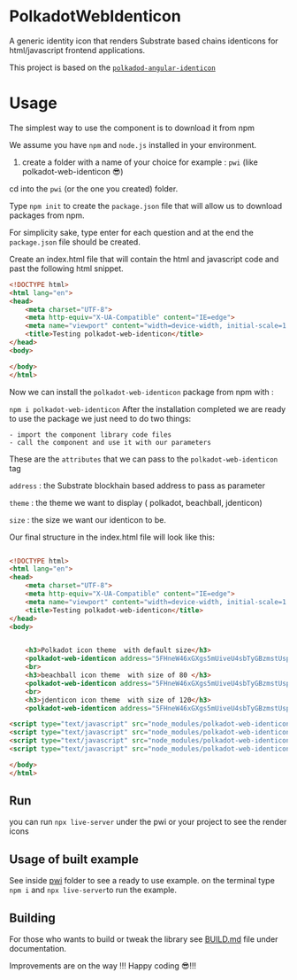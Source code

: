 # PolkadotWebIdenticon

A generic identity icon that renders Substrate based chains identicons for  html/javascript frontend applications.

This project is based on the [`polkadod-angular-identicon`](https://github.com/RidOne-technologies/polkadot-angular-identicon)

# Usage

The simplest way to use the component is to download it from npm

We assume you have `npm` and `node.js` installed in your environment.

1) create a folder with a name of your choice for example :
`pwi` (like polkadot-web-identicon 😎)

cd into the `pwi` (or the one you created) folder.

Type `npm init` to create the `package.json` file that will allow us to download packages from npm.

For simplicity sake, type enter for each question and at the end the `package.json` file should be created.

Create an index.html file that will contain the html and javascript code and past the following html snippet.

```html
<!DOCTYPE html>
<html lang="en">
<head>
    <meta charset="UTF-8">
    <meta http-equiv="X-UA-Compatible" content="IE=edge">
    <meta name="viewport" content="width=device-width, initial-scale=1.0">
    <title>Testing polkadot-web-identicon</title>
</head>
<body>

</body>
</html>
```

Now we can install the `polkadot-web-identicon` package from npm with :

 `npm i polkadot-web-identicon` 
After the installation completed we are ready to use the package we just need to do two things:

    - import the component library code files
    - call the component and use it with our parameters

These are the `attributes` that we can pass to the `polkadot-web-identicon` tag

`address` : the Substrate blockhain based address to pass as parameter

`theme` : the theme we want to display ( polkadot, beachball, jdenticon)

`size` : the size we want our identicon to be.

Our final structure in the index.html file will look like this:

```html

<!DOCTYPE html>
<html lang="en">
<head>
    <meta charset="UTF-8">
    <meta http-equiv="X-UA-Compatible" content="IE=edge">
    <meta name="viewport" content="width=device-width, initial-scale=1.0">
    <title>Testing polkadot-web-identicon</title>
</head>
<body>


    <h3>Polkadot icon theme  with default size</h3>
    <polkadot-web-identicon address="5FHneW46xGXgs5mUiveU4sbTyGBzmstUspZC92UhjJM694ty" theme="polkadot"></polkadot-web-identicon>
    <br>
    <h3>beachball icon theme  with size of 80 </h3>
    <polkadot-web-identicon address="5FHneW46xGXgs5mUiveU4sbTyGBzmstUspZC92UhjJM694ty" theme="beachball" size="80"></polkadot-web-identicon>
    <br>
    <h3>jdenticon icon theme  with size of 120</h3>
    <polkadot-web-identicon address="5FHneW46xGXgs5mUiveU4sbTyGBzmstUspZC92UhjJM694ty" theme="jdenticon" size="120"></polkadot-web-identicon>

<script type="text/javascript" src="node_modules/polkadot-web-identicon/main.js"></script>
<script type="text/javascript" src="node_modules/polkadot-web-identicon/polyfills.js"></script>
<script type="text/javascript" src="node_modules/polkadot-web-identicon/runtime.js"></script>
<script type="text/javascript" src="node_modules/polkadot-web-identicon-vendor/vendor.js"></script>

</body>
</html>
```

## Run

you can run `npx live-server` under the pwi or your project to see the render icons

## Usage of built example
See inside [pwi](pwi/index.html) folder to see a ready to use example.
on the terminal type `npm i` and `npx live-server`to run the example.


## Building

For those who wants to build or tweak the library see [BUILD.md](documentation/BUILD.md) file under documentation.

Improvements are on the way !!!
Happy coding 😎!!!
